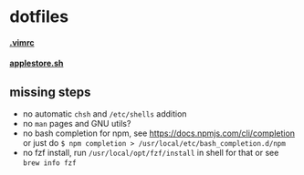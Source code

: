 # dotfiles

#### [.vimrc](https://raw.githubusercontent.com/johnelliott/dotfiles/master/.vimrc)

#### [applestore.sh](https://raw.githubusercontent.com/johnelliott/dotfiles/master/applestore.sh)

## missing steps
- no automatic `chsh` and `/etc/shells` addition
- no `man` pages and GNU utils?
- no bash completion for npm, see https://docs.npmjs.com/cli/completion or just do `$ npm completion > /usr/local/etc/bash_completion.d/npm`
- no fzf install, run `/usr/local/opt/fzf/install` in shell for that or see `brew info fzf`
